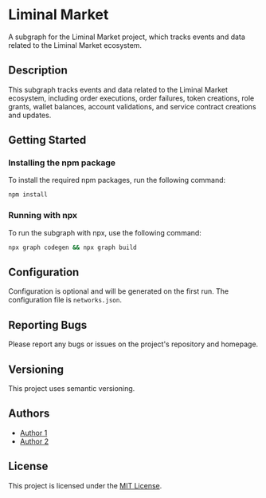 # Liminal Market

A subgraph for the Liminal Market project, which tracks events and data related to the Liminal Market ecosystem.

## Description

This subgraph tracks events and data related to the Liminal Market ecosystem, including order executions, order failures, token creations, role grants, wallet balances, account validations, and service contract creations and updates.

## Getting Started

### Installing the npm package

To install the required npm packages, run the following command:

```bash
npm install
```

### Running with npx

To run the subgraph with npx, use the following command:

```bash
npx graph codegen && npx graph build
```

## Configuration

Configuration is optional and will be generated on the first run. The configuration file is `networks.json`.

## Reporting Bugs

Please report any bugs or issues on the project's repository and homepage.

## Versioning

This project uses semantic versioning.

## Authors

- [Author 1](mailto:author1@example.com)
- [Author 2](mailto:author2@example.com)

## License

This project is licensed under the [MIT License](LICENSE).